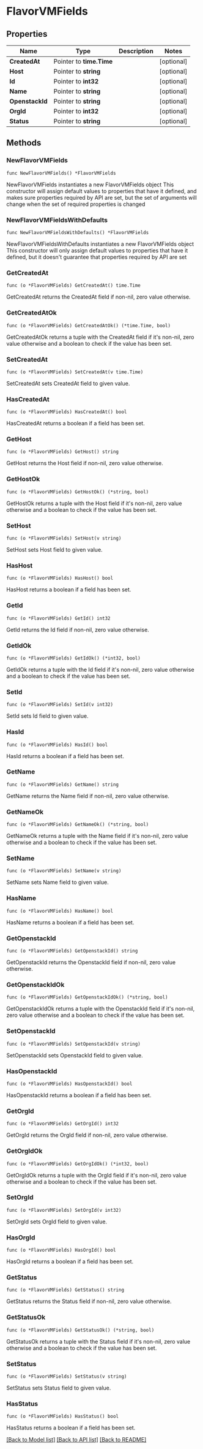 # FlavorVMFields

## Properties

Name | Type | Description | Notes
------------ | ------------- | ------------- | -------------
**CreatedAt** | Pointer to **time.Time** |  | [optional] 
**Host** | Pointer to **string** |  | [optional] 
**Id** | Pointer to **int32** |  | [optional] 
**Name** | Pointer to **string** |  | [optional] 
**OpenstackId** | Pointer to **string** |  | [optional] 
**OrgId** | Pointer to **int32** |  | [optional] 
**Status** | Pointer to **string** |  | [optional] 

## Methods

### NewFlavorVMFields

`func NewFlavorVMFields() *FlavorVMFields`

NewFlavorVMFields instantiates a new FlavorVMFields object
This constructor will assign default values to properties that have it defined,
and makes sure properties required by API are set, but the set of arguments
will change when the set of required properties is changed

### NewFlavorVMFieldsWithDefaults

`func NewFlavorVMFieldsWithDefaults() *FlavorVMFields`

NewFlavorVMFieldsWithDefaults instantiates a new FlavorVMFields object
This constructor will only assign default values to properties that have it defined,
but it doesn't guarantee that properties required by API are set

### GetCreatedAt

`func (o *FlavorVMFields) GetCreatedAt() time.Time`

GetCreatedAt returns the CreatedAt field if non-nil, zero value otherwise.

### GetCreatedAtOk

`func (o *FlavorVMFields) GetCreatedAtOk() (*time.Time, bool)`

GetCreatedAtOk returns a tuple with the CreatedAt field if it's non-nil, zero value otherwise
and a boolean to check if the value has been set.

### SetCreatedAt

`func (o *FlavorVMFields) SetCreatedAt(v time.Time)`

SetCreatedAt sets CreatedAt field to given value.

### HasCreatedAt

`func (o *FlavorVMFields) HasCreatedAt() bool`

HasCreatedAt returns a boolean if a field has been set.

### GetHost

`func (o *FlavorVMFields) GetHost() string`

GetHost returns the Host field if non-nil, zero value otherwise.

### GetHostOk

`func (o *FlavorVMFields) GetHostOk() (*string, bool)`

GetHostOk returns a tuple with the Host field if it's non-nil, zero value otherwise
and a boolean to check if the value has been set.

### SetHost

`func (o *FlavorVMFields) SetHost(v string)`

SetHost sets Host field to given value.

### HasHost

`func (o *FlavorVMFields) HasHost() bool`

HasHost returns a boolean if a field has been set.

### GetId

`func (o *FlavorVMFields) GetId() int32`

GetId returns the Id field if non-nil, zero value otherwise.

### GetIdOk

`func (o *FlavorVMFields) GetIdOk() (*int32, bool)`

GetIdOk returns a tuple with the Id field if it's non-nil, zero value otherwise
and a boolean to check if the value has been set.

### SetId

`func (o *FlavorVMFields) SetId(v int32)`

SetId sets Id field to given value.

### HasId

`func (o *FlavorVMFields) HasId() bool`

HasId returns a boolean if a field has been set.

### GetName

`func (o *FlavorVMFields) GetName() string`

GetName returns the Name field if non-nil, zero value otherwise.

### GetNameOk

`func (o *FlavorVMFields) GetNameOk() (*string, bool)`

GetNameOk returns a tuple with the Name field if it's non-nil, zero value otherwise
and a boolean to check if the value has been set.

### SetName

`func (o *FlavorVMFields) SetName(v string)`

SetName sets Name field to given value.

### HasName

`func (o *FlavorVMFields) HasName() bool`

HasName returns a boolean if a field has been set.

### GetOpenstackId

`func (o *FlavorVMFields) GetOpenstackId() string`

GetOpenstackId returns the OpenstackId field if non-nil, zero value otherwise.

### GetOpenstackIdOk

`func (o *FlavorVMFields) GetOpenstackIdOk() (*string, bool)`

GetOpenstackIdOk returns a tuple with the OpenstackId field if it's non-nil, zero value otherwise
and a boolean to check if the value has been set.

### SetOpenstackId

`func (o *FlavorVMFields) SetOpenstackId(v string)`

SetOpenstackId sets OpenstackId field to given value.

### HasOpenstackId

`func (o *FlavorVMFields) HasOpenstackId() bool`

HasOpenstackId returns a boolean if a field has been set.

### GetOrgId

`func (o *FlavorVMFields) GetOrgId() int32`

GetOrgId returns the OrgId field if non-nil, zero value otherwise.

### GetOrgIdOk

`func (o *FlavorVMFields) GetOrgIdOk() (*int32, bool)`

GetOrgIdOk returns a tuple with the OrgId field if it's non-nil, zero value otherwise
and a boolean to check if the value has been set.

### SetOrgId

`func (o *FlavorVMFields) SetOrgId(v int32)`

SetOrgId sets OrgId field to given value.

### HasOrgId

`func (o *FlavorVMFields) HasOrgId() bool`

HasOrgId returns a boolean if a field has been set.

### GetStatus

`func (o *FlavorVMFields) GetStatus() string`

GetStatus returns the Status field if non-nil, zero value otherwise.

### GetStatusOk

`func (o *FlavorVMFields) GetStatusOk() (*string, bool)`

GetStatusOk returns a tuple with the Status field if it's non-nil, zero value otherwise
and a boolean to check if the value has been set.

### SetStatus

`func (o *FlavorVMFields) SetStatus(v string)`

SetStatus sets Status field to given value.

### HasStatus

`func (o *FlavorVMFields) HasStatus() bool`

HasStatus returns a boolean if a field has been set.


[[Back to Model list]](../README.md#documentation-for-models) [[Back to API list]](../README.md#documentation-for-api-endpoints) [[Back to README]](../README.md)


